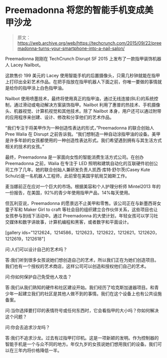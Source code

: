 # Preemadonna 将您的智能手机变成美甲沙龙 

> 原文：<https://web.archive.org/web/https://techcrunch.com/2015/09/22/preemadonna-turns-your-smartphone-into-a-nail-salon/>

Preemadonna 刚刚在 TechCrunch Disrupt SF 2015 上发布了一款指甲装饰机器人 Lacey Nailbot。

这款售价 199 美元的 Lacey 使用智能手机的后置摄像头，只需几秒钟就能在指甲上打印出全彩艺术作品。在把手指放在指甲机器人下面之前，你唯一要做的事情就是给你的指甲涂上白色指甲油。

Nailbot 使用喷墨技术，最终将使用真正的指甲油，通过无线连接(BLE)的系统控制，通过滑动或电动解决方案装饰指甲。Nailbot 利用了惠普的热技术、手机摄像头、机器视觉、计算机视觉和其他技术。除了 Nailbot 本身，用户还可以通过附带的应用程序来创建、设计、修改和分享他们的艺术作品。

“我们专注于将美甲作为一种创造性表达的形式，”Preemadonna 的联合创始人 Pree Walia 在 Disrupt 之前告诉我。“我们想制造一种自动涂指甲油的设备。美甲是许多年龄的女孩都使用的一种创造性表达形式。我们希望遇到拥有与其生活方式相关的技术的女孩。”

最终，Preemadonna 是一家面向女性的智能消费生活方式公司。在创办 Preemadonna 之前，Walia 在专注于 LED 照明和建筑自动化的互联硬件初创公司工作了几年。她的联合创始人兼研发负责人凯西·库特·舒尔茨(Casey Kute Schulz)是一名机器人工程师，此前曾在美国宇航局艾姆斯工作。

麦当娜前正在应对一个巨大的市场。根据美容和个人护理分析师 Mintel2013 年的一份报告，在美国，92%的青少年使用指甲产品，14%每天使用。

但瓦利亚说，Preemadonna 的愿景远不止美甲和零售。该公司正在与新墨西哥女童子军和 Maker Girl to craft 等社会目的组织建立合作伙伴关系，这些项目也让女孩参与到线下活动中。通过 Preemadonna 的大使计划，年轻女孩可以学习社交媒体和数字讲故事，计算机编程和黑客，或者数字和平面设计。

[gallery ids="1212624，1214586，1212623，1212622，1212621，1212620，1212619，1212618"]

问:人们可以设计自己的艺术吗？

答:我们听到很多女孩说她们想创造自己的艺术，所以我们正在为她们创造项目。我们也有一个授权的艺术商店，这样公司可以创造和授权他们自己的艺术。

问:你如何保护自己免受他人攻击？

答:我们从我们熟知的硬件和社区建设开始。我们经历了哈克斯加速器项目。和青少年一起建立我们的社区是其他人做不到的事情。我们在这个设备上也有公共设施备案。

问:当你选择要打印的表情符号或任何东西时，它会看指甲的大小吗？你如何解决这个问题？

问:你会去追求沙龙吗？

答:我们不追求沙龙。过去有过指甲打印机。这是一项新颖的发明。作为控制器的智能手机是一个与众不同的地方。年仅九岁的女孩说她们想用我们的设备。我们可以在三年内将价格降低一半。